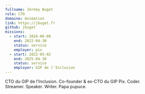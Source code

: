 ```yaml
---
fullname: Jérémy Buget
role: CTO
domaine: Animation
link: https://jbuget.fr
github: jbuget
missions:
  - start: 2016-06-08
    end: 2022-04-30
    status: service
    employer: pix
  - start: 2022-05-02
    end: 2025-04-30
    status: service
    employer: GIP de l'Inclusion
---
```

CTO du GIP de l'Inclusion. Co-founder & ex-CTO du GIP Pix. Coder. Streamer. Speaker. Writer. Papa pupuce.
